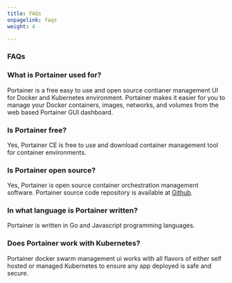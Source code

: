 ```yaml
---
title: FAQs
onpagelink: faqs
weight: 4

---
```


### **FAQs**

### What is Portainer used for?
Portainer is a free easy to use and open source contianer management UI for Docker and Kubernetes environment. Portainer makes it easier for you to manage your Docker containers, images, networks, and volumes from the web based Portainer GUI dashboard.
### Is Portainer free?
Yes, Portainer CE is free to use and download container management tool for container environments.
### Is Portainer open source?
Yes, Portainer is open source container orchestration management software. Portainer source code repository is available at [Github](https://github.com/portainer/portainer).
### In what language is Portainer written?
Portainer is written in Go and Javascript programming languages.
### Does Portainer work with Kubernetes?
Portainer docker swarm management ui works with all flavors of either self hosted or managed Kubernetes to ensure any app deployed is safe and secure.